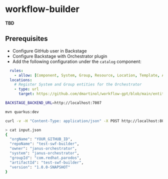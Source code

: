 # workflow-builder

**TBD**

## Prerequisites
* Configure GitHub user in Backstage
* Configure Backstage with Orchestrator plugin
* Add the following configuration under the `catalog` component:
```yaml
  rules:
    - allow: [Component, System, Group, Resource, Location, Template, API, User, Domain]
  locations:
    # Register System and Group entities for the Orchestrator
    - type: url
      target: https://github.com/dmartinol/workflow-gpt/blob/main/entities/workflow-resources.yaml
```

```bash
BACKSTAGE_BACKEND_URL=http://localhost:7007
```

```bash
mvn quarkus:dev
```
```bash
curl -v -H "Content-Type: application/json" -X POST http://localhost:8080/workflow-builder -d @input.json
```

```bash
> cat input.json
{
  "orgName": "YOUR_GITHUB_ID",
  "repoName": "test-swf-builder",
  "owner": "janus-orchestrator",
  "system": "janus-orchestrator",
  "groupId": "com.redhat.parodos",
  "artifactId": "test-swf-builder",
  "version": "1.0.0-SNAPSHOT"
}
```
